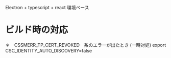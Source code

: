 Electron + typescript + react 環境ベース





# ビルド時の対応
＊　CSSMERR_TP_CERT_REVOKED　系のエラーが出たとき
(一時対処)
export CSC_IDENTITY_AUTO_DISCOVERY=false